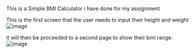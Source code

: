This is a Simple BMI Calculator i have done for my assignment


This is the first screen that the user needs to input their height and weight
![image](https://github.com/user-attachments/assets/6fd30ec5-4cbc-4680-98dd-ae14a89d9317)

it will then be proceeded to a second page to show their bmi range.
![image](https://github.com/user-attachments/assets/e02a53d3-eadc-4d0e-86a4-966767740919)

